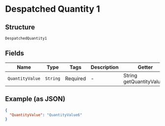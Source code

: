 
# Despatched Quantity 1

## Structure

`DespatchedQuantity1`

## Fields

| Name | Type | Tags | Description | Getter | Setter |
|  --- | --- | --- | --- | --- | --- |
| `QuantityValue` | `String` | Required | - | String getQuantityValue() | setQuantityValue(String quantityValue) |

## Example (as JSON)

```json
{
  "QuantityValue": "QuantityValue6"
}
```

